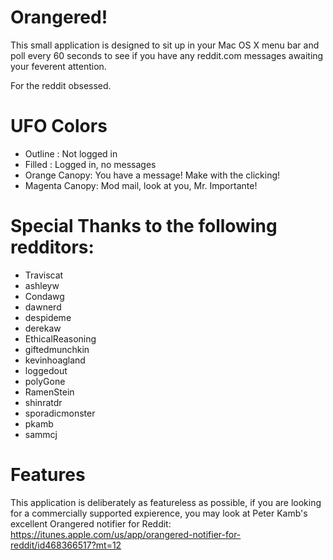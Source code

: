 
# Orangered!

This small application is designed to sit up in your Mac OS X menu bar and poll every 60 seconds to see if you have any reddit.com messages awaiting your feverent attention. 

For the reddit obsessed.

# UFO Colors

 * Outline : Not logged in
 * Filled : Logged in, no messages
 * Orange Canopy: You have a message! Make with the clicking!
 * Magenta Canopy: Mod mail, look at you, Mr. Importante!


# Special Thanks to the following redditors:
 * Traviscat
 * ashleyw
 * Condawg
 * dawnerd
 * despideme
 * derekaw
 * EthicalReasoning
 * giftedmunchkin
 * kevinhoagland
 * loggedout 
 * polyGone
 * RamenStein
 * shinratdr
 * sporadicmonster
 * pkamb
 * sammcj

# Features

This application is deliberately as featureless as possible, if you are looking for a commercially supported expierence, you may look at Peter Kamb's excellent Orangered notifier for Reddit: https://itunes.apple.com/us/app/orangered-notifier-for-reddit/id468366517?mt=12



